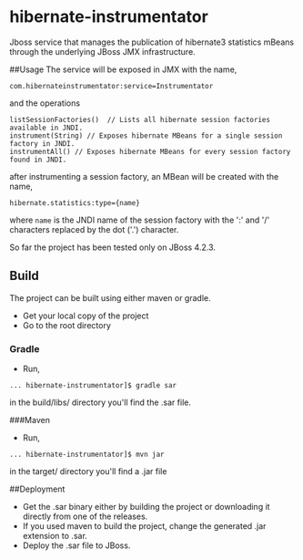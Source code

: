 # hibernate-instrumentator
Jboss service that manages the publication of hibernate3 statistics mBeans through the underlying JBoss JMX infrastructure.

##Usage
The service will be exposed in JMX with the name,
```
com.hibernateinstrumentator:service=Instrumentator
```
and the operations
```
listSessionFactories()  // Lists all hibernate session factories available in JNDI.
instrument(String) // Exposes hibernate MBeans for a single session factory in JNDI.
instrumentAll()	// Exposes hibernate MBeans for every session factory found in JNDI.
```

after instrumenting a session factory, an MBean will be created with the name, 
```
hibernate.statistics:type={name}
```

where `name` is the JNDI name of the session factory with the ':' and '/' characters replaced by the dot ('.') character.  

So far the project has been tested only on JBoss 4.2.3.

## Build
The project can be built using either maven or gradle. 

- Get your local copy of the project 
- Go to the root directory

### Gradle
- Run,
```
... hibernate-instrumentator]$ gradle sar
```
in the build/libs/ directory you'll find the .sar file.

###Maven
- Run,
```
... hibernate-instrumentator]$ mvn jar
```
in the target/ directory you'll find a .jar file

##Deployment
- Get the .sar binary either by building the project or downloading it directly from one of the releases.
- If you used maven to build the project, change the generated .jar extension to .sar.
- Deploy the .sar file to JBoss.
